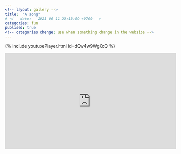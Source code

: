 ```yaml
---
<!-- layout: gallery -->
title:  "A song"
# <!-- date:   2021-06-11 23:13:59 +0700 -->
categories: fun
publised: true
<!-- categories chenge: use when something change in the website -->
---
```



<!-- [![IMAGE ALT TEXT](https://www.youtube.com/watch?v=-Dl6CLWLMzk/0.jpg)](https://www.youtube.com/watch?v=-Dl6CLWLMzk "Forever and One") -->

{% include youtubePlayer.html id=dQw4w9WgXcQ %}
<iframe width="560" height="315" src="https://www.youtube.com/embed/{{ include.id }}" frameborder="0" allow="accelerometer; autoplay; encrypted-media; gyroscope; picture-in-picture" allowfullscreen></iframe>

<!-- 
<iframe width="560" height="315" src="https://www.youtube.com/watch?v=-Dl6CLWLMzk" frameborder="0" allow="autoplay; encrypted-media" allowfullscreen></iframe> -->
